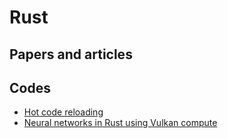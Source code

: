 # Rust

## Papers and articles

## Codes

- [Hot code reloading](https://github.com/rksm/hot-lib-reloader-rs)
- [Neural networks in Rust using Vulkan compute](https://github.com/sjb3d/descent)
